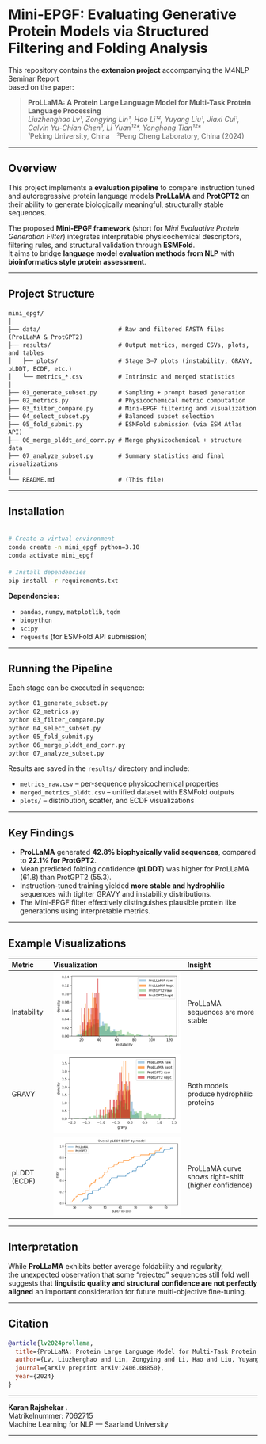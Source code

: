 # Mini-EPGF: Evaluating Generative Protein Models via Structured Filtering and Folding Analysis

This repository contains the **extension project** accompanying the M4NLP Seminar Report  
based on the paper:

> **ProLLaMA: A Protein Large Language Model for Multi-Task Protein Language Processing**  
> *Liuzhenghao Lv¹, Zongying Lin¹, Hao Li¹², Yuyang Liu¹, Jiaxi Cui¹,  
> Calvin Yu-Chian Chen¹, Li Yuan¹²\*, Yonghong Tian¹²\**  
> ¹Peking University, China ²Peng Cheng Laboratory, China (2024)

---

##  Overview

This project implements a **evaluation pipeline** to compare instruction tuned and autoregressive protein language models **ProLLaMA** and **ProtGPT2** on their ability to generate biologically meaningful, structurally stable sequences.

The proposed **Mini-EPGF framework** (short for *Mini Evaluative Protein Generation Filter*) integrates interpretable physicochemical descriptors, filtering rules, and structural validation through **ESMFold**.  
It aims to bridge **language model evaluation methods from NLP** with **bioinformatics style protein assessment**.

---

## Project Structure

```
mini_epgf/
│
├── data/                      # Raw and filtered FASTA files (ProLLaMA & ProtGPT2)
├── results/                   # Output metrics, merged CSVs, plots, and tables
│   ├── plots/                 # Stage 3–7 plots (instability, GRAVY, pLDDT, ECDF, etc.)
│   └── metrics_*.csv          # Intrinsic and merged statistics
│
├── 01_generate_subset.py      # Sampling + prompt based generation
├── 02_metrics.py              # Physicochemical metric computation
├── 03_filter_compare.py       # Mini-EPGF filtering and visualization
├── 04_select_subset.py        # Balanced subset selection
├── 05_fold_submit.py          # ESMFold submission (via ESM Atlas API)
├── 06_merge_plddt_and_corr.py # Merge physicochemical + structure data
├── 07_analyze_subset.py       # Summary statistics and final visualizations
│
└── README.md                  # (This file)
```

---

## Installation

```bash

# Create a virtual environment
conda create -n mini_epgf python=3.10
conda activate mini_epgf

# Install dependencies
pip install -r requirements.txt
```

**Dependencies:**
- `pandas`, `numpy`, `matplotlib`, `tqdm`
- `biopython`
- `scipy`
- `requests` (for ESMFold API submission)

---

## Running the Pipeline

Each stage can be executed in sequence:

```bash
python 01_generate_subset.py
python 02_metrics.py
python 03_filter_compare.py
python 04_select_subset.py
python 05_fold_submit.py
python 06_merge_plddt_and_corr.py
python 07_analyze_subset.py
```

Results are saved in the `results/` directory and include:
- `metrics_raw.csv` – per-sequence physicochemical properties  
- `merged_metrics_plddt.csv` – unified dataset with ESMFold outputs  
- `plots/` – distribution, scatter, and ECDF visualizations

---

## Key Findings

- **ProLLaMA** generated **42.8% biophysically valid sequences**, compared to **22.1% for ProtGPT2**.  
- Mean predicted folding confidence (**pLDDT**) was higher for ProLLaMA (61.8) than ProtGPT2 (55.3).  
- Instruction-tuned training yielded **more stable and hydrophilic** sequences with tighter GRAVY and instability distributions.  
- The Mini-EPGF filter effectively distinguishes plausible protein like generations using interpretable metrics.

---

## Example Visualizations

| Metric | Visualization | Insight |
|:-------|:--------------|:--------|
| Instability | ![Instability](results/plots/instability_by_model_kept_hist.png) | ProLLaMA sequences are more stable |
| GRAVY | ![GRAVY](results/plots/gravy_by_model_kept_hist.png) | Both models produce hydrophilic proteins |
| pLDDT (ECDF) | ![ECDF](results/plots/ecdf_pLDDT_by_model.png) | ProLLaMA curve shows right-shift (higher confidence) |

---

## Interpretation

While **ProLLaMA** exhibits better average foldability and regularity,  
the unexpected observation that some “rejected” sequences still fold well  
suggests that **linguistic quality and structural confidence are not perfectly aligned** 
an important consideration for future multi-objective fine-tuning.

---

## Citation


```bibtex
@article{lv2024prollama,
  title={ProLLaMA: Protein Large Language Model for Multi-Task Protein Language Processing},
  author={Lv, Liuzhenghao and Lin, Zongying and Li, Hao and Liu, Yuyang and Cui, Jiaxi and Chen, Calvin Yu-Chian and Yuan, Li and Tian, Yonghong},
  journal={arXiv preprint arXiv:2406.08850},
  year={2024}
}


```

---


**Karan Rajshekar .**  
Matrikelnummer: 7062715  
Machine Learning for NLP — Saarland University  

---


